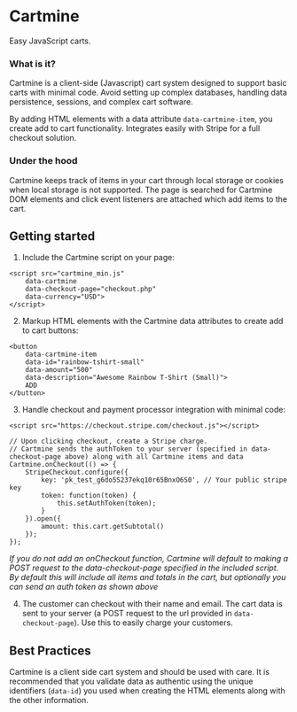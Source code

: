 # Cartmine
Easy JavaScript carts.

### What is it?
Cartmine is a client-side (Javascript) cart system designed to support basic carts with minimal code.
Avoid setting up complex databases, handling data persistence, sessions, and complex cart software.

By adding HTML elements with a data attribute `data-cartmine-item`, you create add to cart functionality.
Integrates easily with Stripe for a full checkout solution.

### Under the hood
Cartmine keeps track of items in your cart through local storage or cookies when local storage is not supported.
The page is searched for Cartmine DOM elements and click event listeners are attached which add items to the cart.

## Getting started
1. Include the Cartmine script on your page:

```
<script src="cartmine_min.js"
    data-cartmine
    data-checkout-page="checkout.php"
    data-currency="USD">
</script>
```

2. Markup HTML elements with the Cartmine data attributes to create add to cart buttons:

```
<button
    data-cartmine-item
    data-id="rainbow-tshirt-small"
    data-amount="500"
    data-description="Awesome Rainbow T-Shirt (Small)">
    ADD
</button>
```

3. Handle checkout and payment processor integration with minimal code:

```
<script src="https://checkout.stripe.com/checkout.js"></script>

// Upon clicking checkout, create a Stripe charge.
// Cartmine sends the authToken to your server (specified in data-checkout-page above) along with all Cartmine items and data
Cartmine.onCheckout(() => {
    StripeCheckout.configure({
        key: 'pk_test_g6do5S237ekq10r65BnxO6S0', // Your public stripe key
        token: function(token) {
            this.setAuthToken(token);
        }
    }).open({
        amount: this.cart.getSubtotal()
    });
});
```
*If you do not add an onCheckout function, Cartmine will default to making a POST request to the data-checkout-page specified in the included script.
By default this will include all items and totals in the cart, but optionally you can send an auth token as shown above*

4. The customer can checkout with their name and email. The cart data is sent to your server (a POST request to the url provided in `data-checkout-page`). Use this to easily charge your customers.


## Best Practices
Cartmine is a client side cart system and should be used with care. It is recommended that you validate data as authentic using the unique identifiers (`data-id`) you used when creating the HTML elements along with the other information.
